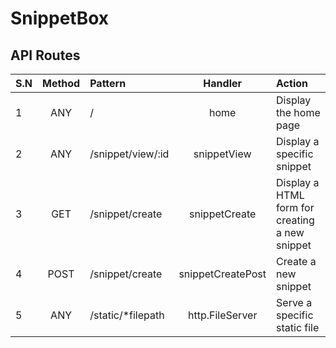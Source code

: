 # SnippetBox

## API Routes

|S.N|Method|Pattern|Handler|Action|
|:--|:----:|:------|:-----:|:-----|
|1|ANY|/|home|Display the home page|
|2|ANY|/snippet/view/:id|snippetView|Display a specific snippet|
|3|GET|/snippet/create|snippetCreate|Display a HTML form for creating a new snippet|
|4|POST|/snippet/create|snippetCreatePost|Create a new snippet|
|5|ANY |/static/*filepath| http.FileServer| Serve a specific static file|
